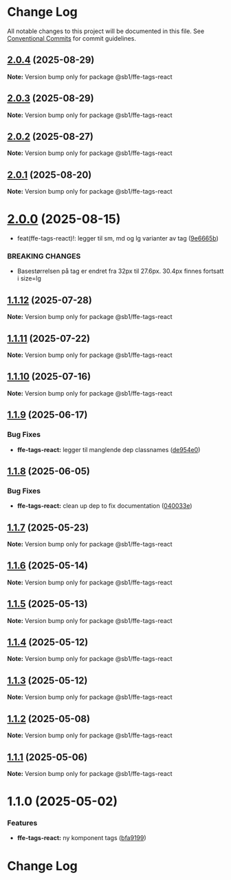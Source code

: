 # Change Log

All notable changes to this project will be documented in this file.
See [Conventional Commits](https://conventionalcommits.org) for commit guidelines.

## [2.0.4](https://github.com/SpareBank1/designsystem/compare/@sb1/ffe-tags-react@2.0.3...@sb1/ffe-tags-react@2.0.4) (2025-08-29)

**Note:** Version bump only for package @sb1/ffe-tags-react





## [2.0.3](https://github.com/SpareBank1/designsystem/compare/@sb1/ffe-tags-react@2.0.2...@sb1/ffe-tags-react@2.0.3) (2025-08-29)

**Note:** Version bump only for package @sb1/ffe-tags-react





## [2.0.2](https://github.com/SpareBank1/designsystem/compare/@sb1/ffe-tags-react@2.0.1...@sb1/ffe-tags-react@2.0.2) (2025-08-27)

**Note:** Version bump only for package @sb1/ffe-tags-react





## [2.0.1](https://github.com/SpareBank1/designsystem/compare/@sb1/ffe-tags-react@2.0.0...@sb1/ffe-tags-react@2.0.1) (2025-08-20)

**Note:** Version bump only for package @sb1/ffe-tags-react





# [2.0.0](https://github.com/SpareBank1/designsystem/compare/@sb1/ffe-tags-react@1.1.12...@sb1/ffe-tags-react@2.0.0) (2025-08-15)


* feat(ffe-tags-react)!: legger til sm, md og lg varianter av tag ([9e6665b](https://github.com/SpareBank1/designsystem/commit/9e6665bc80d65b50e74d040045c7fc99675e4e30))


### BREAKING CHANGES

* Basestørrelsen på tag er endret fra 32px til 27.6px.
30.4px finnes fortsatt i size=lg





## [1.1.12](https://github.com/SpareBank1/designsystem/compare/@sb1/ffe-tags-react@1.1.11...@sb1/ffe-tags-react@1.1.12) (2025-07-28)

**Note:** Version bump only for package @sb1/ffe-tags-react





## [1.1.11](https://github.com/SpareBank1/designsystem/compare/@sb1/ffe-tags-react@1.1.10...@sb1/ffe-tags-react@1.1.11) (2025-07-22)

**Note:** Version bump only for package @sb1/ffe-tags-react





## [1.1.10](https://github.com/SpareBank1/designsystem/compare/@sb1/ffe-tags-react@1.1.9...@sb1/ffe-tags-react@1.1.10) (2025-07-16)

**Note:** Version bump only for package @sb1/ffe-tags-react





## [1.1.9](https://github.com/SpareBank1/designsystem/compare/@sb1/ffe-tags-react@1.1.8...@sb1/ffe-tags-react@1.1.9) (2025-06-17)


### Bug Fixes

* **ffe-tags-react:** legger til manglende dep classnames ([de954e0](https://github.com/SpareBank1/designsystem/commit/de954e0bc6745f58bf7d5eadafbfc54ab9211884))





## [1.1.8](https://github.com/SpareBank1/designsystem/compare/@sb1/ffe-tags-react@1.1.7...@sb1/ffe-tags-react@1.1.8) (2025-06-05)


### Bug Fixes

* **ffe-tags-react:** clean up dep to fix documentation ([040033e](https://github.com/SpareBank1/designsystem/commit/040033e7ff8affcd48ab408606ead44180aea7af))





## [1.1.7](https://github.com/SpareBank1/designsystem/compare/@sb1/ffe-tags-react@1.1.6...@sb1/ffe-tags-react@1.1.7) (2025-05-23)

**Note:** Version bump only for package @sb1/ffe-tags-react





## [1.1.6](https://github.com/SpareBank1/designsystem/compare/@sb1/ffe-tags-react@1.1.5...@sb1/ffe-tags-react@1.1.6) (2025-05-14)

**Note:** Version bump only for package @sb1/ffe-tags-react





## [1.1.5](https://github.com/SpareBank1/designsystem/compare/@sb1/ffe-tags-react@1.1.4...@sb1/ffe-tags-react@1.1.5) (2025-05-13)

**Note:** Version bump only for package @sb1/ffe-tags-react





## [1.1.4](https://github.com/SpareBank1/designsystem/compare/@sb1/ffe-tags-react@1.1.3...@sb1/ffe-tags-react@1.1.4) (2025-05-12)

**Note:** Version bump only for package @sb1/ffe-tags-react





## [1.1.3](https://github.com/SpareBank1/designsystem/compare/@sb1/ffe-tags-react@1.1.2...@sb1/ffe-tags-react@1.1.3) (2025-05-12)

**Note:** Version bump only for package @sb1/ffe-tags-react





## [1.1.2](https://github.com/SpareBank1/designsystem/compare/@sb1/ffe-tags-react@1.1.1...@sb1/ffe-tags-react@1.1.2) (2025-05-08)

**Note:** Version bump only for package @sb1/ffe-tags-react





## [1.1.1](https://github.com/SpareBank1/designsystem/compare/@sb1/ffe-tags-react@1.1.0...@sb1/ffe-tags-react@1.1.1) (2025-05-06)

**Note:** Version bump only for package @sb1/ffe-tags-react





# 1.1.0 (2025-05-02)


### Features

* **ffe-tags-react:** ny komponent tags ([bfa9199](https://github.com/SpareBank1/designsystem/commit/bfa9199edb41e321416fc3bafaad858ab3c9533a))





# Change Log
